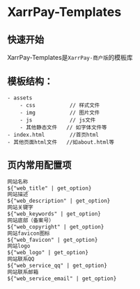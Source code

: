 # XarrPay-Templates
## 快速开始
XarrPay-Templates是`XarrPay-商户版`的模板库

## 模板结构：
```
- assets
    - css           // 样式文件
    - img           // 图片文件
    - js            // js文件
    - 其他静态文件   // 如字体文件等
- index.html        //首页html
- 其他页面html文件   //如about.html等
```

## 页内常用配置项
```html
网站名称
${"web_title" | get_option}
网站描述
${"web_description" | get_option}
网站关键字
${"web_keywords" | get_option}
网站底部（备案号）
${"web_copyright" | get_option}
网站favicon图标
${"web_favicon" | get_option}
网站logo
${"web_logo" | get_option}
网站联系QQ
${"web_service_qq" | get_option}
网站联系邮箱
${"web_service_email" | get_option}
```

